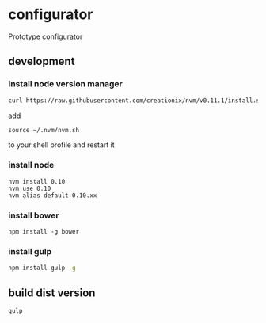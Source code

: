 # configurator

Prototype configurator

## development

### install node version manager

```bash
curl https://raw.githubusercontent.com/creationix/nvm/v0.11.1/install.sh | bash
```

add

```
source ~/.nvm/nvm.sh
```
to your shell profile and restart it

### install node
```
nvm install 0.10
nvm use 0.10
nvm alias default 0.10.xx
```

### install bower

```
npm install -g bower
```

### install gulp

```bash
npm install gulp -g
```



## build dist version

```bash
gulp
```
